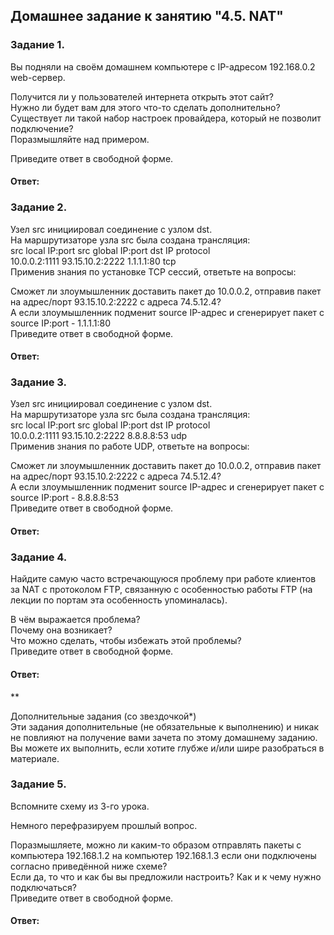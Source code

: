 ## Домашнее задание к занятию "4.5. NAT"  

### Задание 1.  
Вы подняли на своём домашнем компьютере с IP-адресом 192.168.0.2 web-сервер.  

Получится ли у пользователей интернета открыть этот сайт?  
Нужно ли будет вам для этого что-то сделать дополнительно?  
Существует ли такой набор настроек провайдера, который не позволит подключение?  
Поразмышляйте над примером.  

Приведите ответ в свободной форме.  

#### Ответ:   

### Задание 2.  
Узел src инициировал соединение с узлом dst.  
На маршрутизаторе узла src была создана трансляция:  
src local IP:port	src global IP:port	dst IP	protocol  
10.0.0.2:1111	93.15.10.2:2222	1.1.1.1:80	tcp  
Применив знания по установке TCP сессий, ответьте на вопросы:  

Сможет ли злоумышленник доставить пакет до 10.0.0.2, отправив пакет на адрес/порт 93.15.10.2:2222 с адреса 74.5.12.4?  
А если злоумышленник подменит source IP-адрес и сгенерирует пакет с source IP:port - 1.1.1.1:80  
Приведите ответ в свободной форме.  

#### Ответ:   

### Задание 3.  
Узел src инициировал соединение с узлом dst.  
На маршрутизаторе узла src была создана трансляция:  
src local IP:port	src global IP:port	dst IP	protocol  
10.0.0.2:1111	93.15.10.2:2222	8.8.8.8:53	udp  
Применив знания по работе UDP, ответьте на вопросы:  

Сможет ли злоумышленник доставить пакет до 10.0.0.2, отправив пакет на адрес/порт 93.15.10.2:2222 с адреса 74.5.12.4?  
А если злоумышленник подменит source IP-адрес и сгенерирует пакет с source IP:port - 8.8.8.8:53  
Приведите ответ в свободной форме.  

#### Ответ:   

### Задание 4.  
Найдите самую часто встречающуюся проблему при работе клиентов за NAT с протоколом FTP, связанную с особенностью работы FTP (на лекции по портам эта особенность упоминалась).  

В чём выражается проблема?  
Почему она возникает?  
Что можно сделать, чтобы избежать этой проблемы?  
Приведите ответ в свободной форме.  

#### Ответ:   

**  

Дополнительные задания (со звездочкой*)  
Эти задания дополнительные (не обязательные к выполнению) и никак не повлияют на получение вами зачета по этому домашнему заданию. Вы можете их выполнить, если хотите глубже и/или шире разобраться в материале.  

### Задание 5.  
Вспомните схему из 3-го урока.  

Немного перефразируем прошлый вопрос.  

Поразмышляете, можно ли каким-то образом отправлять пакеты с компьютера 192.168.1.2 на компьютер 192.168.1.3 если они подключены согласно приведённой ниже схеме?  
Если да, то что и как бы вы предложили настроить? Как и к чему нужно подключаться?  
Приведите ответ в свободной форме.  

#### Ответ:   



